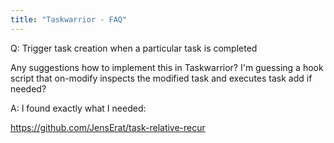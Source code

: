 ```yaml
---
title: "Taskwarrior - FAQ"
---
```


Q: Trigger task creation when a particular task is completed

Any suggestions how to implement this in Taskwarrior? I'm guessing a hook script that on-modify inspects the modified task and executes task add if needed?

A: I found exactly what I needed:

https://github.com/JensErat/task-relative-recur

